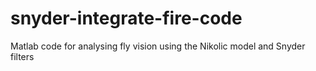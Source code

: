 # snyder-integrate-fire-code
Matlab code for analysing fly vision using the Nikolic model and Snyder filters
